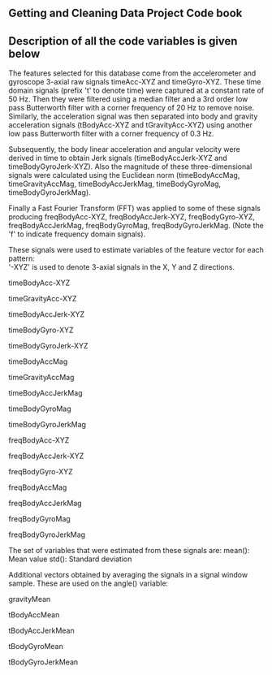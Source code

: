 ## Getting and Cleaning Data Project Code book 

## Description of all the code variables is given below

The features selected for this database come from the accelerometer and gyroscope 3-axial raw signals timeAcc-XYZ and timeGyro-XYZ. These time domain signals (prefix 't' to denote time) were captured at a constant rate of 50 Hz. Then they were filtered using a median filter and a 3rd order low pass Butterworth filter with a corner frequency of 20 Hz to remove noise. Similarly, the acceleration signal was then separated into body and gravity acceleration signals (tBodyAcc-XYZ and tGravityAcc-XYZ) using another low pass Butterworth filter with a corner frequency of 0.3 Hz. 

Subsequently, the body linear acceleration and angular velocity were derived in time to obtain Jerk signals (timeBodyAccJerk-XYZ and timeBodyGyroJerk-XYZ). Also the magnitude of these three-dimensional signals were calculated using the Euclidean norm (timeBodyAccMag, timeGravityAccMag, timeBodyAccJerkMag, timeBodyGyroMag, timeBodyGyroJerkMag). 

Finally a Fast Fourier Transform (FFT) was applied to some of these signals producing freqBodyAcc-XYZ, freqBodyAccJerk-XYZ, freqBodyGyro-XYZ, freqBodyAccJerkMag, freqBodyGyroMag, freqBodyGyroJerkMag. (Note the 'f' to indicate frequency domain signals). 

These signals were used to estimate variables of the feature vector for each pattern:  
'-XYZ' is used to denote 3-axial signals in the X, Y and Z directions.

timeBodyAcc-XYZ

timeGravityAcc-XYZ

timeBodyAccJerk-XYZ

timeBodyGyro-XYZ

timeBodyGyroJerk-XYZ

timeBodyAccMag

timeGravityAccMag

timeBodyAccJerkMag

timeBodyGyroMag

timeBodyGyroJerkMag

freqBodyAcc-XYZ

freqBodyAccJerk-XYZ

freqBodyGyro-XYZ

freqBodyAccMag

freqBodyAccJerkMag

freqBodyGyroMag

freqBodyGyroJerkMag

The set of variables that were estimated from these signals are: 
mean(): Mean value
std(): Standard deviation

Additional vectors obtained by averaging the signals in a signal window sample. These are used on the angle() variable:


gravityMean

tBodyAccMean

tBodyAccJerkMean

tBodyGyroMean

tBodyGyroJerkMean



